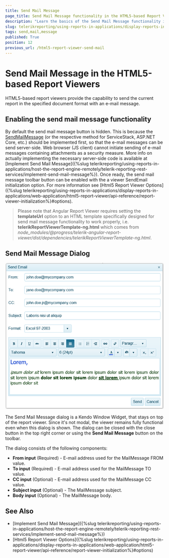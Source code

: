 ```yaml
---
title: Send Mail Message
page_title: Send Mail Message functionality in the HTML5-based Report Viewers Explained
description: "Learn the basics of the Send Mail Message functionality in the HTML5-based Report Viewers in Telerik Reporting."
slug: telerikreporting/using-reports-in-applications/display-reports-in-applications/web-application/send-mail-message
tags: send,mail,message
published: True
position: 12
previous_url: /html5-report-viewer-send-mail
---
```


# Send Mail Message in the HTML5-based Report Viewers

HTML5-based report viewers provide the capability to send the current report in the specified document format with an e-mail message.

## Enabling the send mail message functionality

By default the send mail message button is hidden. This is because the [SendMailMessage](/reporting/api/Telerik.Reporting.Services.WebApi.ReportsControllerBase#Telerik_Reporting_Services_WebApi_ReportsControllerBase_SendMailMessage) (or the respective method for ServiceStack, ASP.NET Core, etc.) should be implemented first, so that the e-mail messages can be send server-side. Web browser (JS client) cannot initiate sending of e-mail messages containing attachments as a security measure. More info on actually implementing the necessary server-side code is available at [Implement Send Mail Message]({%slug telerikreporting/using-reports-in-applications/host-the-report-engine-remotely/telerik-reporting-rest-services/implement-send-mail-message%}). Once ready, the send mail message toolbar button can be enabled with the a viewer SendEmail initialization option. For more information see [Html5 Report Viewer Options]({%slug telerikreporting/using-reports-in-applications/display-reports-in-applications/web-application/html5-report-viewer/api-reference/report-viewer-initialization%}#options).

> Please note that Angular Report Viewer requires setting the __templateUrl__ option to an HTML template specifically designed for send mail message functionality to work properly, i.e. __telerikReportViewerTemplate-ng.html__ which comes from *node_modules/@progress/telerik-angular-report-viewer/dist/dependencies/telerikReportViewerTemplate-ng.html*.

## Send Mail Message Dialog

![The Send Mail Message Dialog in the Html5 Report Viewer showing a filled form ready to be sent](images/HTML5ReportViewer/send-mail-msg-dialog.png)

The Send Mail Message dialog is a Kendo Window Widget, that stays on top of the report viewer. Since it's not modal, the viewer remains fully functional even when this dialog is shown. The dialog can be closed with the close button in the top right corner or using the __Send Mail Message__ button on the toolbar.

The dialog consists of the following components:

* __From input__ (Required) - E-mail address used for the MailMessage FROM value.
* __To input__ (Required) - E-mail address used for the MailMessage TO value.
* __CC input__ (Optional) - E-mail address used for the MailMessage CC value.
* __Subject input__ (Optional) - The MailMessage subject.
* __Body input__ (Optional) - The MailMessage body.

## See Also

* [Implement Send Mail Message]({%slug telerikreporting/using-reports-in-applications/host-the-report-engine-remotely/telerik-reporting-rest-services/implement-send-mail-message%})
* [Html5 Report Viewer Options]({%slug telerikreporting/using-reports-in-applications/display-reports-in-applications/web-application/html5-report-viewer/api-reference/report-viewer-initialization%}#options)
